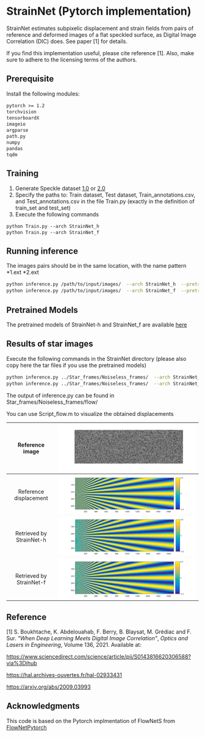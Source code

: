 # StrainNet (Pytorch implementation)

StrainNet estimates subpixelic displacement and strain fields from pairs of reference and deformed images of a flat speckled surface, as Digital Image Correlation (DIC) does. See paper [1] for details. 

If you find this implementation useful, please cite reference [1]. Also, make sure to adhere to the licensing terms of the authors. 

## Prerequisite

Install the following modules: 

```
pytorch >= 1.2
torchvision
tensorboardX 
imageio
argparse
path.py
numpy
pandas
tqdm
```

## Training
1. Generate Speckle dataset [1.0](Dataset/Speckle%20dataset%201.0) or [2.0](Dataset/Speckle%20dataset%202.0)
2. Specify the paths to:
    Train dataset, Test dataset, Train_annotations.csv, and Test_annotations.csv in the file Train.py (exactly in the definition of train_set and test_set)
3. Execute the following commands
```
python Train.py --arch StrainNet_h 
python Train.py --arch StrainNet_f
```

## Running inference

The images pairs should be in the same location, with the name pattern *1.ext  *2.ext

```bash
python inference.py /path/to/input/images/  --arch StrainNet_h  --pretrained /path/to/pretrained/model
python inference.py /path/to/input/images/  --arch StrainNet_f  --pretrained /path/to/pretrained/model  
```

## Pretrained Models

The pretrained models of StrainNet-h and StrainNet_f are available [here](https://drive.google.com/drive/folders/1eh2h6ysikk87L_uad8NNt4FpEq7BSN9M?usp=sharing) 

## Results of star images

Execute the following commands in the StrainNet directory (please also copy here the tar files if you use the pretrained models)

```bash
python inference.py ../Star_frames/Noiseless_frames/  --arch StrainNet_h  --pretrained StrainNet-h.pth.tar
python inference.py ../Star_frames/Noiseless_frames/  --arch StrainNet_f  --pretrained StrainNet-f.pth.tar
```
The output of inference.py can be found in Star_frames/Noiseless_frames/flow/

You can use Script_flow.m to visualize the obtained displacements 

|Reference image   | ![](Star_frames/Displacements/Star.png)   |
|:----------:|:---------------------------------------------:|
|Reference displacement   | ![](Star_frames/Displacements/Reference.png)  |
|Retrieved by StrainNet-h  | ![](Star_frames/Displacements/StrainNet-h.png)|
|Retrieved by StrainNet-f | ![](Star_frames/Displacements/StrainNet-f.png)|


## Reference 
[1] S. Boukhtache, K. Abdelouahab, F. Berry, B. Blaysat, M. Grédiac and F. Sur. *"When Deep Learning Meets Digital Image Correlation"*, *Optics and Lasers in Engineering*, Volume 136, 2021. Available at:

https://www.sciencedirect.com/science/article/pii/S0143816620306588?via%3Dihub 

https://hal.archives-ouvertes.fr/hal-02933431 

https://arxiv.org/abs/2009.03993

## Acknowledgments

This code is based on the Pytorch implmentation of FlowNetS from [FlowNetPytorch](https://github.com/ClementPinard/FlowNetPytorch)

